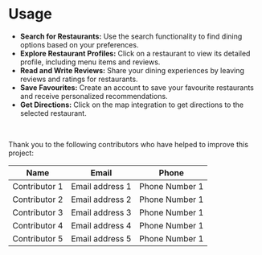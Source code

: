 # Usage

- **Search for Restaurants:** Use the search functionality to find dining options 
based on your preferences.
- **Explore Restaurant Profiles:** Click on a restaurant to view its detailed profile, 
including menu items and reviews.
- **Read and Write Reviews:** Share your dining experiences by leaving reviews 
and ratings for restaurants.
- **Save Favourites:** Create an account to save your favourite restaurants and 
receive personalized recommendations.
- **Get Directions:** Click on the map integration to get directions to the selected 
restaurant.

</br>
<p>Thank you to the following contributors who have helped to improve this project:</p>

| Name             | Email           | Phone           |
| ---------------- | --------------- | ----------------|
| Contributor 1    | Email address 1 | Phone Number 1  |
| Contributor 2    | Email address 2 | Phone Number 1  |
| Contributor 3    | Email address 3 | Phone Number 1  |
| Contributor 4    | Email address 4 | Phone Number 1  |
| Contributor 5    | Email address 5 | Phone Number 1  |
